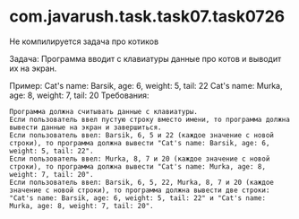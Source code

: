 # com.javarush.task.task07.task0726
Не компилируется задача про котиков

Задача: Программа вводит с клавиатуры данные про котов и выводит их на экран.

Пример:
Cat's name: Barsik, age: 6, weight: 5, tail: 22
Cat's name: Murka, age: 8, weight: 7, tail: 20
Требования:

    Программа должна считывать данные с клавиатуры.
    Если пользователь ввел пустую строку вместо имени, то программа должна вывести данные на экран и завершиться.
    Если пользователь ввел: Barsik, 6, 5 и 22 (каждое значение с новой строки), то программа должна вывести "Cat's name: Barsik, age: 6, weight: 5, tail: 22".
    Если пользователь ввел: Murka, 8, 7 и 20 (каждое значение с новой строки), то программа должна вывести "Cat's name: Murka, age: 8, weight: 7, tail: 20".
    Если пользователь ввел: Barsik, 6, 5, 22, Murka, 8, 7 и 20 (каждое значение с новой строки), то программа должна вывести две строки: "Cat's name: Barsik, age: 6, weight: 5, tail: 22" и "Cat's name: Murka, age: 8, weight: 7, tail: 20".

